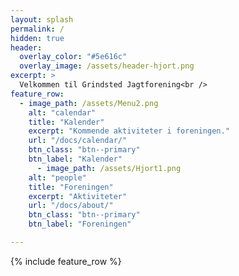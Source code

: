 ```yaml
---
layout: splash
permalink: /
hidden: true
header:
  overlay_color: "#5e616c"
  overlay_image: /assets/header-hjort.png
excerpt: >
  Velkommen til Grindsted Jagtforening<br />
feature_row:
  - image_path: /assets/Menu2.png
    alt: "calendar"
    title: "Kalender"
    excerpt: "Kommende aktiviteter i foreningen."
    url: "/docs/calendar/"
    btn_class: "btn--primary"
    btn_label: "Kalender"
      - image_path: /assets/Hjort1.png
    alt: "people"
    title: "Foreningen"
    excerpt: "Aktiviteter"
    url: "/docs/about/"
    btn_class: "btn--primary"
    btn_label: "Foreningen"      

---
```


{% include feature_row %}

